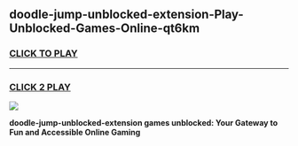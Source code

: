 
## doodle-jump-unblocked-extension-Play-Unblocked-Games-Online-qt6km
<h3>
<a href="https://premium76.site?title=doodle-jump-unblocked-extension&ref=24A">CLICK TO PLAY</a></h3>
<hr>

<h3>
<a href="https://premium76.site?title=doodle-jump-unblocked-extension&ref=24A">CLICK 2 PLAY</a>
  
</h3>

<a href="https://premium76.site?title=doodle-jump-unblocked-extension&ref=24A"><img src="https://clearcache.store/games.png"></a>


**doodle-jump-unblocked-extension games unblocked: Your Gateway to Fun and Accessible Online Gaming**
